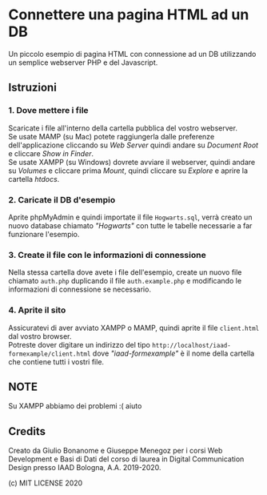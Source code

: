 # Connettere una pagina HTML ad un DB
Un piccolo esempio di pagina HTML con connessione ad un DB utilizzando un semplice webserver PHP e del Javascript.

## Istruzioni

### 1. Dove mettere i file
Scaricate i file all'interno della cartella pubblica del vostro webserver.\
Se usate MAMP (su Mac) potete raggiungerla dalle preferenze dell'applicazione cliccando su _Web Server_ quindi andare su _Document Root_ e cliccare _Show in Finder_.\
Se usate XAMPP (su Windows) dovrete avviare il webserver, quindi andare su _Volumes_ e cliccare prima _Mount_, quindi cliccare su _Explore_ e aprire la cartella _htdocs_.

### 2. Caricate il DB d'esempio
Aprite phpMyAdmin e quindi importate il file `Hogwarts.sql`, verrà creato un nuovo database chiamato _"Hogwarts"_ con tutte le tabelle necessarie a far funzionare l'esempio.

### 3. Create il file con le informazioni di connessione
Nella stessa cartella dove avete i file dell'esempio, create un nuovo file chiamato `auth.php` duplicando il file `auth.example.php` e modificando le informazioni di connessione se necessario.

### 4. Aprite il sito
Assicuratevi di aver avviato XAMPP o MAMP, quindi aprite il file `client.html` dal vostro browser.\
Potreste dover digitare un indirizzo del tipo 
`http://localhost/iaad-formexample/client.html`
dove _"iaad-formexample"_ è il nome della cartella che contiene tutti i vostri file.

## NOTE
Su XAMPP abbiamo dei problemi :( aiuto

## Credits
Creato da Giulio Bonanome e Giuseppe Menegoz per i corsi Web Development e Basi di Dati del corso di laurea in Digital Communication Design presso IAAD Bologna, A.A. 2019-2020.

(c) MIT LICENSE 2020
